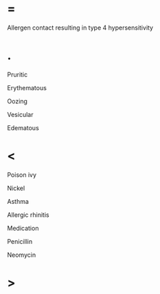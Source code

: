 # =

Allergen contact resulting in type 4 hypersensitivity

# .

Pruritic

Erythematous

Oozing

Vesicular

Edematous

# <

Poison ivy

Nickel

Asthma

Allergic rhinitis

Medication

Penicillin

Neomycin

# >
